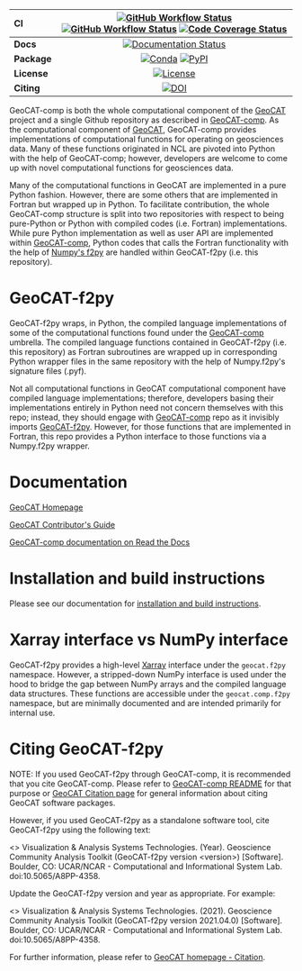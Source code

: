 | CI           | [![GitHub Workflow Status][github-ci-badge]][github-ci-link] [![GitHub Workflow Status][github-conda-build-badge]][github-conda-build-link] [![Code Coverage Status][codecov-badge]][codecov-link] |
| :----------- | :----------------------------------------------------------------------------------------------------------------------------------------------------------------------------------: |
| **Docs**     |                                                                    [![Documentation Status][rtd-badge]][rtd-link]                                                                    |
| **Package**  |                                                         [![Conda][conda-badge]][conda-link] [![PyPI][pypi-badge]][pypi-link]                                                         |
| **License**  |                                                                        [![License][license-badge]][repo-link]                                                                        |
| **Citing**   |                                                                             [![DOI][doi-badge]][doi-link]                                                                            |


GeoCAT-comp is both the whole computational component of the [GeoCAT](https://geocat.ucar.edu/)
project and a single Github repository as described in [GeoCAT-comp](https://github.com/NCAR/geocat-comp).
As the computational component of [GeoCAT](https://geocat.ucar.edu/), GeoCAT-comp provides implementations of
computational functions for operating on geosciences data. Many of these functions originated in NCL are pivoted into
Python with the help of GeoCAT-comp; however, developers are welcome to come up with novel computational functions
for geosciences data.

Many of the computational functions in GeoCAT are implemented in a pure Python fashion. However,
there are some others that are implemented in Fortran but wrapped up in Python. To facilitate
contribution, the whole GeoCAT-comp structure is split into two repositories with respect to
being pure-Python or Python with compiled codes (i.e. Fortran) implementations. While pure Python
implementation as well as user API are implemented within
[GeoCAT-comp](https://github.com/NCAR/geocat-comp), Python codes that calls the Fortran functionality
with the help of [Numpy's f2py](https://numpy.org/doc/stable/f2py/) are handled within GeoCAT-f2py
(i.e. this repository).


# GeoCAT-f2py

GeoCAT-f2py wraps, in Python, the compiled language implementations of some of the computational functions
found under the [GeoCAT-comp](https://github.com/NCAR/geocat-comp) umbrella. The compiled language functions
contained in GeoCAT-f2py (i.e. this repository) as Fortran subroutines are wrapped up in corresponding
Python wrapper files in the same repository with the help of Numpy.f2py's signature files (.pyf).

Not all computational functions in GeoCAT computational component have compiled language implementations;
therefore, developers basing their implementations entirely in Python need not concern themselves with this repo;
instead, they should engage with [GeoCAT-comp](https://github.com/NCAR/geocat-comp) repo as it invisibly
imports [GeoCAT-f2py](https://github.com/NCAR/geocat-f2py). However, for those functions that are implemented
in Fortran, this repo provides a Python interface to those functions via a Numpy.f2py wrapper.


# Documentation

[GeoCAT Homepage](https://geocat.ucar.edu/)

[GeoCAT Contributor's Guide](https://geocat.ucar.edu/pages/contributing.html)

[GeoCAT-comp documentation on Read the Docs](https://geocat-comp.readthedocs.io)


# Installation and build instructions

Please see our documentation for
[installation and build instructions](https://github.com/NCAR/geocat-f2py/blob/master/INSTALLATION.md).


# Xarray interface vs NumPy interface

GeoCAT-f2py provides a high-level [Xarray](http://xarray.pydata.org/en/stable/) interface under the
`geocat.f2py` namespace. However, a stripped-down NumPy interface is used under the hood to bridge
the gap between NumPy arrays and the compiled language data structures. These functions are
accessible under the `geocat.comp.f2py` namespace, but are minimally documented and are
intended primarily for internal use.

# Citing GeoCAT-f2py

NOTE: If you used GeoCAT-f2py through GeoCAT-comp, it is recommended that you cite GeoCAT-comp. Please
refer to [GeoCAT-comp README](https://github.com/NCAR/geocat-comp#readme) for that purpose or
[GeoCAT Citation page](https://geocat.ucar.edu/pages/citation.html) for general information about
citing GeoCAT software packages.

However, if you used GeoCAT-f2py as a standalone software tool, cite GeoCAT-f2py using the following
text:

<> Visualization & Analysis Systems Technologies. (Year).
Geoscience Community Analysis Toolkit (GeoCAT-f2py version \<version\>) [Software].
Boulder, CO: UCAR/NCAR - Computational and Informational System Lab. doi:10.5065/A8PP-4358.

Update the GeoCAT-f2py version and year as appropriate. For example:

<> Visualization & Analysis Systems Technologies. (2021).
Geoscience Community Analysis Toolkit (GeoCAT-f2py version 2021.04.0) [Software].
Boulder, CO: UCAR/NCAR - Computational and Informational System Lab. doi:10.5065/A8PP-4358.

For further information, please refer to
[GeoCAT homepage - Citation](https://geocat.ucar.edu/pages/citation.html).





[github-ci-badge]: https://img.shields.io/github/workflow/status/NCAR/geocat-f2py/CI?label=CI&logo=github&style=for-the-badge
[github-conda-build-badge]: https://img.shields.io/github/workflow/status/NCAR/geocat-f2py/build_test?label=conda-builds&logo=github&style=for-the-badge
[github-ci-link]: https://github.com/NCAR/geocat-f2py/actions?query=workflow%3ACI
[github-conda-build-link]: https://github.com/NCAR/geocat-f2py/actions?query=workflow%3Abuild_test
[codecov-badge]: https://img.shields.io/codecov/c/github/NCAR/geocat-f2py.svg?logo=codecov&style=for-the-badge
[codecov-link]: https://codecov.io/gh/NCAR/geocat-f2py
[rtd-badge]: https://img.shields.io/readthedocs/geocat-f2py/latest.svg?style=for-the-badge
[rtd-link]: https://geocat-f2py.readthedocs.io/en/latest/?badge=latest
[pypi-badge]: https://img.shields.io/pypi/v/geocat-f2py?logo=pypi&style=for-the-badge
[pypi-link]: https://pypi.org/project/geocat-f2py
[conda-badge]: https://img.shields.io/conda/vn/ncar/geocat-f2py?logo=anaconda&style=for-the-badge
[conda-link]: https://anaconda.org/ncar/geocat-f2py
[license-badge]: https://img.shields.io/github/license/NCAR/geocat-f2py?style=for-the-badge
[doi-badge]: https://img.shields.io/badge/DOI-10.5065%2Fa8pp--4358-brightgreen?style=for-the-badge
[doi-link]: https://doi.org/10.5065/a8pp-4358
[repo-link]: https://github.com/NCAR/geocat-f2py
